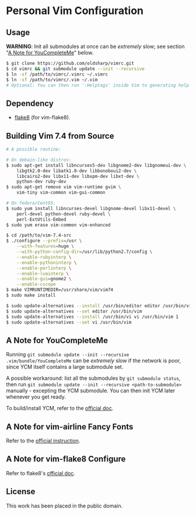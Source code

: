 Personal Vim Configuration
==========================


Usage
-----

**WARNING**: Init all submodules at once can be *extremely* slow; see section "[A Note for YouCompleteMe](#a-note-for-youcompleteme)" below.

```sh
$ git clone https://github.com/oldsharp/vimrc.git
$ cd vimrc && git submodule update --init --recursive
$ ln -sf /path/to/vimrc/.vimrc ~/.vimrc
$ ln -sf /path/to/vimrc/.vim ~/.vim
# Optional: You can then run ':Helptags' inside Vim to generating help tags.
```


Dependency
----------

 - [flake8](https://pypi.python.org/pypi/flake8/) (for vim-flake8).


Building Vim 7.4 from Source
----------------------------

```sh
# A possible routine:

# On debain-like distros:
$ sudo apt-get install libncurses5-dev libgnome2-dev libgnomeui-dev \
    libgtk2.0-dev libatk1.0-dev libbonoboui2-dev \
    libcairo2-dev libx11-dev libxpm-dev libxt-dev \
    python-dev ruby-dev
$ sudo apt-get remove vim vim-runtime gvim \
    vim-tiny vim-common vim-gui-common

# On fedora/CentOS:
$ sudo yum install libncurses-devel libgnome-devel libx11-devel \
    perl-devel python-devel ruby-devel \
    perl-ExtUtils-Embed
$ sudo yum erase vim-common vim-enhanced

$ cd /path/to/vim-7.4-src
$ ./configure --prefix=/usr \
    --with-features=huge \
    --with-python-config-dir=/usr/lib/python2.7/config \
    --enable-rubyinterp \
    --enable-pythoninterp \
    --enable-perlinterp \
    --enable-luainterp \
    --enable-gui=gnome2 \
    --enable-cscope
$ make VIMRUNTIMEDIR=/usr/share/vim/vim74
$ sudo make install

$ sudo update-alternatives --install /usr/bin/editor editor /usr/bin/vim 1
$ sudo update-alternatives --set editor /usr/bin/vim
$ sudo update-alternatives --install /usr/bin/vi vi /usr/bin/vim 1
$ sudo update-alternatives --set vi /usr/bin/vim
```


A Note for YouCompleteMe
------------------------

Running `git submodule update --init --recursive .vim/bundle/YouCompleteMe` can be *extremely* slow if the network is poor, since YCM itself contains a large submodule set.

A possible workaround: list all the submodules by `git submodule status`, then run `git submodule update --init --recursive <path-to-submodule>` manually - excepting the YCM submodule.  You can then init YCM later whenever you get ready.

To build/install YCM, refer to the [official doc](https://github.com/Valloric/YouCompleteMe/blob/master/README.md#installation).


A Note for vim-airline Fancy Fonts
----------------------------------

Refer to the [official instruction](https://github.com/bling/vim-airline#integrating-with-powerline-fonts).


A Note for vim-flake8 Configure
-------------------------------

Refer to flake8's [official doc](https://flake8.readthedocs.org/en/latest/config.html).


License
-------

This work has been placed in the public domain.
